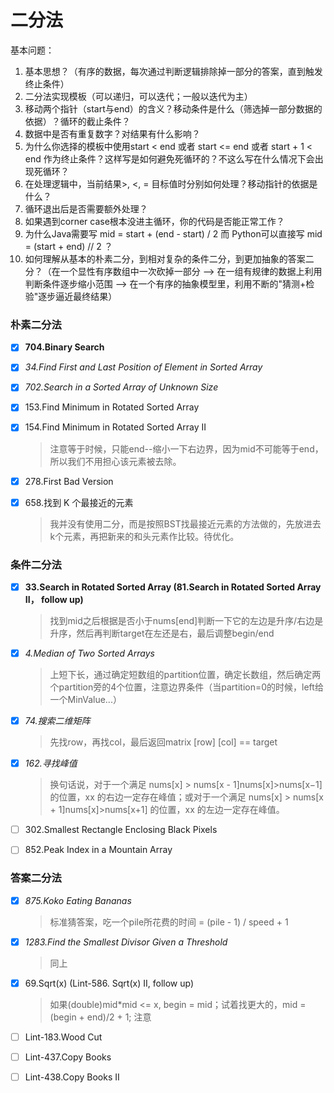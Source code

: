 # 二分法



基本问题：

1. 基本思想？（有序的数据，每次通过判断逻辑排除掉一部分的答案，直到触发终止条件）
2. 二分法实现模板（可以递归，可以迭代；一般以迭代为主）
3. 移动两个指针（start与end）的含义？移动条件是什么（筛选掉一部分数据的依据）？循环的截止条件？
4. 数据中是否有重复数字？对结果有什么影响？
5. 为什么你选择的模板中使用start < end 或者 start <= end 或者 start + 1 < end 作为终止条件？这样写是如何避免死循环的？不这么写在什么情况下会出现死循环？
6. 在处理逻辑中，当前结果>, <, = 目标值时分别如何处理？移动指针的依据是什么？
7. 循环退出后是否需要额外处理？
8. 如果遇到corner case根本没进主循环，你的代码是否能正常工作？
9. 为什么Java需要写 mid = start + (end - start) / 2 而 Python可以直接写 mid = (start + end) // 2 ？
10. 如何理解从基本的朴素二分，到相对复杂的条件二分，到更加抽象的答案二分？（在一个显性有序数组中一次砍掉一部分 -->  在一组有规律的数据上利用判断条件逐步缩小范围  -->  在一个有序的抽象模型里，利用不断的"猜测+检验"逐步逼近最终结果）
        



### 朴素二分法

- [x] **704.Binary Search**

- [x] *34.Find First and Last Position of Element in Sorted Array*

- [x] *702.Search in a Sorted Array of Unknown Size*

- [x] 153.Find Minimum in Rotated Sorted Array

- [x] 154.Find Minimum in Rotated Sorted Array II

  > 注意等于时候，只能end--缩小一下右边界，因为mid不可能等于end，所以我们不用担心该元素被去除。

- [x] 278.First Bad Version

- [x] 658.找到 K 个最接近的元素 

  > 我并没有使用二分，而是按照BST找最接近元素的方法做的，先放进去k个元素，再把新来的和头元素作比较。待优化。



### 条件二分法

- [x] **33.Search in Rotated Sorted Array	(81.Search in Rotated Sorted Array II， follow up)**

  > 找到mid之后根据是否小于nums[end]判断一下它的左边是升序/右边是升序，然后再判断target在左还是右，最后调整begin/end

- [x] *4.Median of Two Sorted Arrays*

  > 上短下长，通过确定短数组的partition位置，确定长数组，然后确定两个partition旁的4个位置，注意边界条件（当partition=0的时候，left给一个MinValue...）

- [x] *74.搜索二维矩阵*

  > 先找row，再找col，最后返回matrix [row] [col] == target

- [x] *162.寻找峰值*

  > 换句话说，对于一个满足 nums[x] > nums[x - 1]nums[x]>nums[x−1] 的位置，xx 的右边一定存在峰值；或对于一个满足 nums[x] > nums[x + 1]nums[x]>nums[x+1] 的位置，xx 的左边一定存在峰值。
  >

- [ ] 302.Smallest Rectangle Enclosing Black Pixels

- [ ] 852.Peak Index in a Mountain Array



### 答案二分法

- [x] *875.Koko Eating Bananas*

  > 标准猜答案，吃一个pile所花费的时间 = (pile - 1) / speed + 1

- [x] *1283.Find the Smallest Divisor Given a Threshold*

  > 同上

- [x] 69.Sqrt(x)	(Lint-586. Sqrt(x) II, follow up)

  > 如果(double)mid*mid <= x, begin = mid；试着找更大的，mid = (begin + end)/2 + 1; 注意

- [ ] Lint-183.Wood Cut

- [ ] Lint-437.Copy Books

- [ ] Lint-438.Copy Books II


